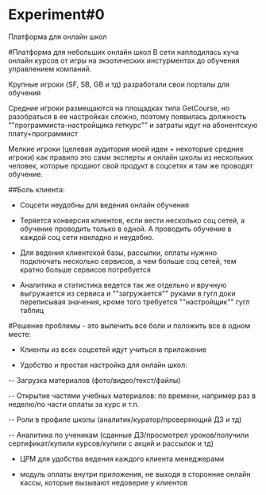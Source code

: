 # Experiment#0
Платформа для онлайн школ

#Платформа для небольших онлайн школ
В сети наплодилась куча онлайн курсов от игры на экзотических инстурментах до обучения управлением компаний. 

Крупные игроки (SF, SB, GB и тд) разработали свои порталы для обучения

Средние игроки размещаются на площадках типа GetCourse, но разобраться в ее настройках сложно, поэтому появилась должность ""программиста-настройщика геткурс"" и затраты идут на абонентскую плату+программист



Мелкие игроки (целевая аудитория моей идеи + некоторые средние игроки) как правило это сами эксперты и онлайн школы из нескольких человек, которые продают свой продукт в соцсетях и там же проводят обучение.



##Боль клиента:

- Соцсети неудобны для ведения онлайн обучения

- Теряется конверсия клиентов, если вести несколько соц сетей, а обучение проводить только в одной. А проводить обучение в каждой соц сети накладно и неудобно.

- Для ведения клиентской базы, рассылки, оплаты нужнно подключать несколько сервисов, а чем больше соц сетей, тем кратно больше сервисов потребуется

- Аналитика и статистика ведется так же отдельно и вручную выгружается из сервиса и ""загружается"" руками в гугл доки переписывая значения, кроме того требуется ""настройщик"" гугл таблиц



#Решение проблемы - это вылечить все боли и положить все в одном месте:
- Клиенты из всех соцсетей идут учиться в приложение

- Удобство и простая настройка для онлайн школ:

-- Загрузка материалов (фото/видео/текст/файлы)

-- Открытие частями учебных материалов: по времени, например раз в неделю/по части оплаты за курс и т.п.

-- Роли в профиле школы (аналитик/куратор/проверяющий ДЗ и тд)

-- Аналитика по ученикам (сданные ДЗ/просмотрел уроков/получили сертификат/купили курсов/купили с акций и рассылок и тд)

- ЦРМ для удобства ведения каждого клиента менеджерами

- модуль оплаты внутри приложения, не выходя в сторонние онлайн кассы, которые вызывают недоверие у клиентов